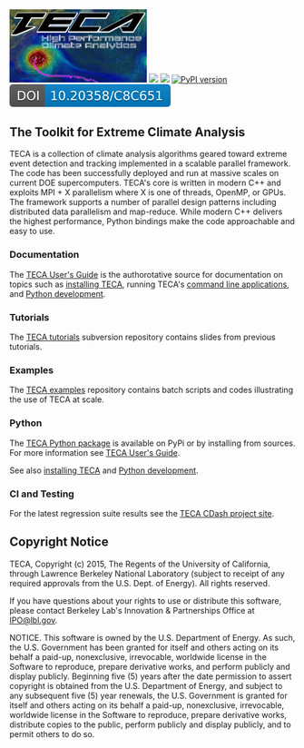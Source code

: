 <img src="doc/rtd/images/teca_logo_crop2_lg.png" width="48%">
<a href="https://travis-ci.com/LBL-EESA/TECA"><img src="https://travis-ci.com/LBL-EESA/TECA.svg?token=zV3LhFtYvjcvo67W2uji&branch=master"></a>
<a href="https://teca.readthedocs.io/en/latest/?badge=latest"><img src="https://readthedocs.org/projects/teca/badge/?version=latest"></a>
<a href="https://badge.fury.io/py/teca"><img src="https://badge.fury.io/py/teca.svg" alt="PyPI version"></a>
<a href="https://doi.org/10.20358/C8C651"><img src="doc/images/teca_doi_badge.svg"></a>

## The Toolkit for Extreme Climate Analysis
TECA is a collection of climate analysis algorithms geared toward extreme event detection and tracking implemented in a scalable parallel framework. The code has been successfully deployed and run at massive scales on current DOE supercomputers. TECA's core is written in modern C++ and exploits MPI + X parallelism where X is one of threads, OpenMP, or GPUs. The framework supports a number of parallel design patterns including distributed data parallelism and map-reduce. While modern C++ delivers the highest performance, Python bindings make the code approachable and easy to use.

### Documentation
The [TECA User's Guide](https://teca.readthedocs.io/en/latest/) is the authorotative source for documentation on topics such as [installing TECA](https://teca.readthedocs.io/en/latest/installation.html), running TECA's [command line applications](https://teca.readthedocs.io/en/latest/applications.html), and [Python development](https://teca.readthedocs.io/en/latest/python.html).

### Tutorials
The [TECA tutorials](https://sourceforge.net/p/teca/TECA_tutorials) subversion repository contains slides from previous tutorials.

### Examples
The [TECA examples](https://github.com/LBL-EESA/TECA_examples) repository contains batch scripts and codes illustrating the use of TECA at scale.

### Python
The [TECA Python package]() is available on PyPi or by installing from sources. For more information see [TECA User's Guide](https://teca.readthedocs.io/en/latest/).

See also [installing TECA](https://teca.readthedocs.io/en/latest/installation.html) and [Python development](https://teca.readthedocs.io/en/latest/python.html).

### CI and Testing
For the latest regression suite results see the [TECA CDash project site](https://cdash.nersc.gov/index.php?project=TECA).

## Copyright Notice
TECA, Copyright (c) 2015, The Regents of the University of California, through Lawrence Berkeley National Laboratory (subject to receipt of any required approvals from the U.S. Dept. of Energy).  All rights reserved.

If you have questions about your rights to use or distribute this software, please contact Berkeley Lab's Innovation & Partnerships Office at  IPO@lbl.gov.

NOTICE.  This software is owned by the U.S. Department of Energy.  As such, the U.S. Government has been granted for itself and others acting on its behalf a paid-up, nonexclusive, irrevocable, worldwide license in the Software to reproduce, prepare derivative works, and perform publicly and display publicly.  Beginning five (5) years after the date permission to assert copyright is obtained from the U.S. Department of Energy, and subject to any subsequent five (5) year renewals, the U.S. Government is granted for itself and others acting on its behalf a paid-up, nonexclusive, irrevocable, worldwide license in the Software to reproduce, prepare derivative works, distribute copies to the public, perform publicly and display publicly, and to permit others to do so.
